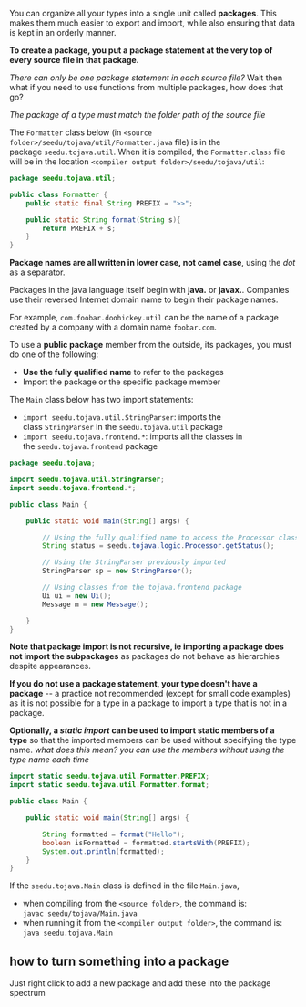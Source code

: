 You can organize all your types into a single unit called **packages**. This makes them much easier to export and import, while also ensuring that data is kept in an orderly manner.

**To create a package, you put a package statement at the very top of every source file in that package.**


*There can only be one package statement in each source file?* Wait then what if you need to use functions from multiple packages, how does that go?

*The package of a type must match the folder path of the source file*

The `Formatter` class below (in `<source folder>/seedu/tojava/util/Formatter.java` file) is in the package `seedu.tojava.util`. When it is compiled, the `Formatter.class` file will be in the location `<compiler output folder>/seedu/tojava/util`:

```java
package seedu.tojava.util;

public class Formatter {
    public static final String PREFIX = ">>";

    public static String format(String s){
        return PREFIX + s;
    }
}

```

**Package names are all written in lower case, not camel case**, using the *dot* as a separator.

Packages in the java language itself begin with **java.** or **javax.**. Companies use their reversed Internet domain name to begin their package names.

For example, `com.foobar.doohickey.util` can be the name of a package created by a company with a domain name `foobar.com`.

To use a **public package** member from the outside, its packages, you must do one of the following:
- **Use the fully qualified name** to refer to the packages
- Import the package or the specific package member


The `Main` class below has two import statements:
-   `import seedu.tojava.util.StringParser`: imports the class `StringParser` in the `seedu.tojava.util` package
-   `import seedu.tojava.frontend.*`: imports all the classes in the `seedu.tojava.frontend` package

```java
package seedu.tojava;

import seedu.tojava.util.StringParser;
import seedu.tojava.frontend.*;

public class Main {

    public static void main(String[] args) {

        // Using the fully qualified name to access the Processor class
        String status = seedu.tojava.logic.Processor.getStatus();

        // Using the StringParser previously imported
        StringParser sp = new StringParser();

        // Using classes from the tojava.frontend package
        Ui ui = new Ui();
        Message m = new Message();

    }
}


```

**Note that package import is not recursive, ie importing a package does not import the subpackages**
as packages do not behave as hierarchies despite appearances.

**If you do not use a package statement, your type doesn't have a package** -- a practice not recommended (except for small code examples) as it is not possible for a type in a package to import a type that is not in a package.

**Optionally, a _static import_ can be used to import static members of a type** so that the imported members can be used without specifying the type name. *what does this mean? you can use the members without using the type name each time*

```java
import static seedu.tojava.util.Formatter.PREFIX;
import static seedu.tojava.util.Formatter.format;

public class Main {

    public static void main(String[] args) {

        String formatted = format("Hello");
        boolean isFormatted = formatted.startsWith(PREFIX);
        System.out.println(formatted);
    }
}

```

If the `seedu.tojava.Main` class is defined in the file `Main.java`,

-   when compiling from the `<source folder>`, the command is:  
    `javac seedu/tojava/Main.java`
-   when running it from the `<compiler output folder>`, the command is:  
    `java seedu.tojava.Main`

## how to turn something into a package

Just right click to add a new package and add these into the package spectrum
